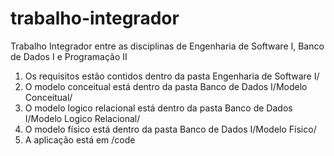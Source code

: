 # trabalho-integrador
Trabalho Integrador entre as disciplinas de Engenharia de Software I, Banco de Dados I e Programação II

1. Os requisitos estão contidos dentro da pasta Engenharia de Software I/
2. O modelo conceitual está dentro da pasta Banco de Dados I/Modelo Conceitual/
3. O modelo logico relacional está dentro da pasta Banco de Dados I/Modelo Logico Relacional/
4. O modelo físico está dentro da pasta Banco de Dados I/Modelo Físico/
5. A aplicação está em /code
